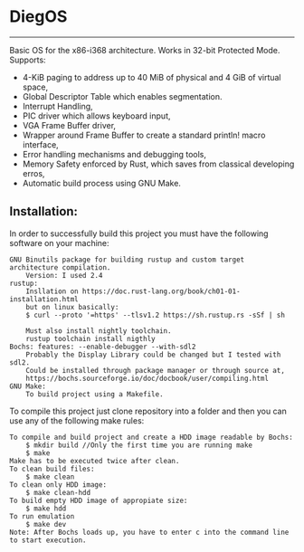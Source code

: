 # DiegOS
------
Basic OS for the x86-i368 architecture.
Works in 32-bit Protected Mode.  
Supports: 
- 4-KiB paging to address up to 40 MiB of physical and 4 GiB of virtual space,
- Global Descriptor Table which enables segmentation.
- Interrupt Handling,
- PIC driver which allows keyboard input,
- VGA Frame Buffer driver,
- Wrapper around Frame Buffer to create a standard println! macro interface,
- Error handling mechanisms and debugging tools,
- Memory Safety enforced by Rust, which saves from classical developing erros,
- Automatic build process using GNU Make.
	
## Installation:

In order to successfully build this project you must have the following software on your machine:

	GNU Binutils package for building rustup and custom target architecture compilation.
		Version: I used 2.4
	rustup:
		Insllation on https://doc.rust-lang.org/book/ch01-01-installation.html
		but on linux basically:
		$ curl --proto '=https' --tlsv1.2 https://sh.rustup.rs -sSf | sh
		
		Must also install nightly toolchain.
  		rustup toolchain install nigthly
	Bochs: features: --enable-debugger --with-sdl2
		Probably the Display Library could be changed but I tested with sdl2.
		Could be installed through package manager or through source at,
		https://bochs.sourceforge.io/doc/docbook/user/compiling.html
	GNU Make:
		To build project using a Makefile.

To compile this project just clone repository into a folder and then you can use any of the following make rules:     

	To compile and build project and create a HDD image readable by Bochs:
		$ mkdir build //Only the first time you are running make
  		$ make
  	Make has to be executed twice after clean.
	To clean build files:
		$ make clean
	To clean only HDD image:
		$ make clean-hdd
	To build empty HDD image of appropiate size:
		$ make hdd
	To run emulation	
		$ make dev
	Note: After Bochs loads up, you have to enter c into the command line to start execution.  

 

